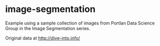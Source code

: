 # image-segmentation
Example using a sample collection of images from Portlan Data Science Group in the Image Segmentation series.

Original data at http://dive-into.info/
